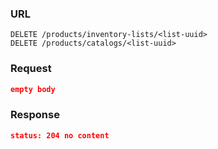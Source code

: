 ### URL

```
DELETE /products/inventory-lists/<list-uuid>
DELETE /products/catalogs/<list-uuid>
```

### Request

```json
empty body
```

### Response

```json
status: 204 no content
```
